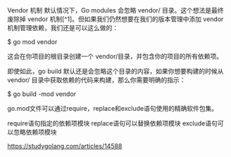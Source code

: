 Vendor 机制
默认情况下，Go modules 会忽略 vendor/ 目录。这个想法是最终废除掉 vendor 机制[^1]。但如果我们仍然想要在我们的版本管理中添加 vendor 机制管理依赖，我们还是可以这么做的：

$ go mod vendor

这会在你项目的根目录创建一个 vendor/目录，并包含你的项目的所有依赖项。

即使如此，go build 默认还是会忽略这个目录的内容，如果你想要构建的时候从 vendor/ 目录中获取依赖的代码来构建，那么你需要明确的指示：

$ go build -mod vendor




go.mod文件可以通过require，replace和exclude语句使用的精确软件包集。

require语句指定的依赖项模块
replace语句可以替换依赖项模块
exclude语句可以忽略依赖项模块




https://studygolang.com/articles/14588